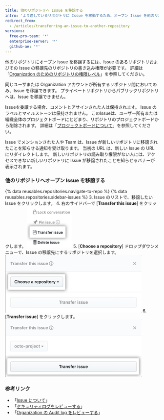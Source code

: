 ```yaml
---
title: 他のリポジトリへ Issue を移譲する
intro: 'より適しているリポジトリに Issue を移動するため、オープン Issue を他のリポジトリに移譲できます。'
redirect_from:
  - /articles/transferring-an-issue-to-another-repository
versions:
  free-pro-team: '*'
  enterprise-server: '*'
  github-ae: '*'
---
```


他のリポジトリにオープン Issue を移譲するには、Issue のあるリポジトリおよびその Issue の移譲先のリポジトリの書き込み権限が必要です。 詳細は「[Organization のためのリポジトリの権限レベル](/articles/repository-permission-levels-for-an-organization)」を参照してください。

同じユーザまたは Organization アカウントが所有するリポジトリ間においてのみ、Issue を移譲できます。 プライベートリポジトリからパブリックリポジトリへは、Issue を移譲できません。

Issueを委譲する場合、コメントとアサインされた人は保持されます。 Issue のラベルとマイルストーンは保持されません。 このIssueは、ユーザー所有または組織全体のプロジェクトボードにとどまり、リポジトリのプロジェクトボードから削除されます。 詳細は「[プロジェクトボードについて](/articles/about-project-boards)」を参照してください。

Issue でメンションされた人や Team は、Issue が新しいリポジトリに移譲されたことを知らせる通知を受け取ります。 当初の URL は、新しい Issue の URL にリダイレクトします。 新しいリポジトリの読み取り権限がない人には、アクセスできない新しいリポジトリに Issue が移譲されたことを知らせるバナーが表示されます。

### 他のリポジトリへオープン Issue を移譲する

{% data reusables.repositories.navigate-to-repo %}
{% data reusables.repositories.sidebar-issues %}
3. Issue のリストで、移譲したい Issue をクリックします。
4. 右のサイドバーで [**Transfer this issue**] をクリックします。 ![Issue を移譲するボタン](/assets/images/help/repository/transfer-issue.png)
5. [**Choose a repository**] ドロップダウンメニューで、Issue の移譲先にするリポジトリを選択します。 ![リポジトリセレクションを選択](/assets/images/help/repository/choose-a-repository.png)
6. [**Transfer issue**] をクリックします。 ![Issue 移譲ボタン](/assets/images/help/repository/transfer-issue-button.png)

### 参考リンク

- 「[Issue について](/articles/about-issues)」
- 「[セキュリティログをレビューする](/articles/reviewing-your-security-log)」
- 「[Organization の Audit log をレビューする](/articles/reviewing-the-audit-log-for-your-organization)」
